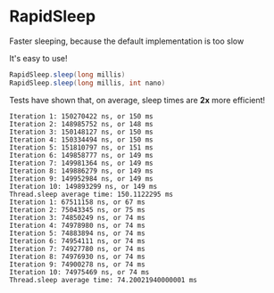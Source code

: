 # RapidSleep
Faster sleeping, because the default implementation is too slow

It's easy to use!

```java
RapidSleep.sleep(long millis)
RapidSleep.sleep(long millis, int nano)
```

Tests have shown that, on average, sleep times are **2x** more efficient!
```
Iteration 1: 150270422 ns, or 150 ms
Iteration 2: 148985752 ns, or 148 ms
Iteration 3: 150148127 ns, or 150 ms
Iteration 4: 150334494 ns, or 150 ms
Iteration 5: 151810797 ns, or 151 ms
Iteration 6: 149858777 ns, or 149 ms
Iteration 7: 149981364 ns, or 149 ms
Iteration 8: 149886279 ns, or 149 ms
Iteration 9: 149952984 ns, or 149 ms
Iteration 10: 149893299 ns, or 149 ms
Thread.sleep average time: 150.1122295 ms
Iteration 1: 67511158 ns, or 67 ms
Iteration 2: 75043345 ns, or 75 ms
Iteration 3: 74850249 ns, or 74 ms
Iteration 4: 74978980 ns, or 74 ms
Iteration 5: 74883894 ns, or 74 ms
Iteration 6: 74954111 ns, or 74 ms
Iteration 7: 74927780 ns, or 74 ms
Iteration 8: 74976930 ns, or 74 ms
Iteration 9: 74900278 ns, or 74 ms
Iteration 10: 74975469 ns, or 74 ms
Thread.sleep average time: 74.20021940000001 ms
```
